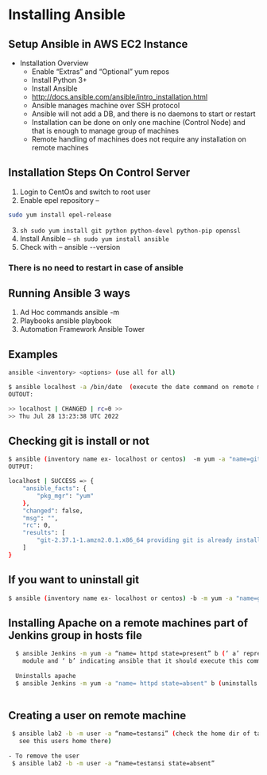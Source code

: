 # Installing Ansible

## Setup Ansible in AWS EC2 Instance
- Installation Overview
  - Enable “Extras” and “Optional” yum repos
  - Install Python 3+
  - Install Ansible
  - http://docs.ansible.com/ansible/intro_installation.html
  - Ansible manages machine over SSH protocol
  - Ansible will not add a DB, and there is no daemons to start or restart
  - Installation can be done on only one machine (Control Node) and that is enough to manage group of machines
  - Remote handling of machines does not require any installation on remote machines 
  
## Installation Steps On Control Server  
 1. Login to CentOs and switch to root user
 2.	Enable 	epel repository – 
  ```sh
  sudo yum install epel-release
  ```
 3.	```sh sudo yum install git python python-devel python-pip openssl ```
 4.	Install Ansible – ```sh sudo yum install ansible ```
 5.	Check with – ansible  --version 

### There is no need to restart in case of ansible

## Running Ansible 3 ways
1. Ad Hoc commands ansible <inventory targets> -m
2. Playbooks ansible playbook
3. Automation Framework Ansible Tower

## Examples 

```sh
ansible <inventory> <options> (use all for all)
```

```sh 
$ ansible localhost -a /bin/date  (execute the date command on remote machine and get me the output )
OUTOUT: 

>> localhost | CHANGED | rc=0 >>
>> Thu Jul 28 13:23:38 UTC 2022
```
 
 
## Checking git is install or not  

```sh
$ ansible (inventory name ex- localhost or centos)  -m yum -a "name=git state=present"
OUTPUT:

localhost | SUCCESS => {
    "ansible_facts": {
        "pkg_mgr": "yum"
    },
    "changed": false,
    "msg": "",
    "rc": 0,
    "results": [
        "git-2.37.1-1.amzn2.0.1.x86_64 providing git is already installed"
    ]
}
```
## If you want to uninstall  git 

```sh 
$ ansible (inventory name ex- localhost or centos) -b -m yum -a "name=git state=absent"
```

## Installing Apache on a remote machines part of Jenkins group in hosts file


```sh
  $ ansible Jenkins -m yum -a “name= httpd state=present” b (‘ a’ represents arguments to a
    module and ‘ b’ indicating ansible that it should execute this command as root user)
  
  Uninstalls apache
  $ ansible Jenkins -m yum -a "name= httpd state=absent" b (uninstalls apache)
    
```
## Creating a user on remote machine 
  
 ```sh
  $ ansible lab2 -b -m user -a “name=testansi” (check the home dir of target and you will
    see this users home there)
  
 - To remove the user
  $ ansible lab2 -b -m user -a “name=testansi state=absent”
 ``` 
